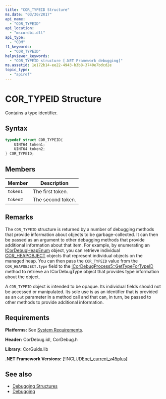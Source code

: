 ```yaml
---
title: "COR_TYPEID Structure"
ms.date: "03/30/2017"
api_name: 
  - "COR_TYPEID"
api_location: 
  - "mscordbi.dll"
api_type: 
  - "COM"
f1_keywords: 
  - "COR_TYPEID"
helpviewer_keywords: 
  - "COR_TYPEID structure [.NET Framework debugging]"
ms.assetid: 1e172b14-ee22-4943-b3b8-3740e7bdcd2e
topic_type: 
  - "apiref"
---
```

# COR_TYPEID Structure
Contains a type identifier.  
  
## Syntax  
  
```cpp  
typedef struct COR_TYPEID{  
    UINT64 token1;  
    UINT64 token2;  
} COR_TYPEID;  
```  
  
## Members  
  
|Member|Description|  
|------------|-----------------|  
|`token1`|The first token.|  
|`token2`|The second token.|  
  
## Remarks  
 The `COR_TYPEID` structure is returned by a number of debugging methods that provide information about objects to be garbage-collected. It can then be passed as an argument to other debugging methods that provide additional information about that item. For example, by enumerating an [ICorDebugHeapEnum](icordebugheapenum-interface.md) object, you can retrieve individual [COR_HEAPOBJECT](cor-heapobject-structure.md) objects that represent individual objects on the managed heap. You can then pass the `COR_TYPEID` value from the `COR_HEAPOBJECT.type` field to the [ICorDebugProcess5::GetTypeForTypeID](icordebugprocess5-gettypefortypeid-method.md) method to retrieve an ICorDebugType object that provides type information about the object.  
  
 A `COR_TYPEID` object is intended to be opaque. Its individual fields should not be accessed or manipulated. Its sole use is as an identifier that is provided as an `out` parameter in a method call and that can, in turn, be passed to other methods to provide additional information.  
  
## Requirements  
 **Platforms:** See [System Requirements](../../get-started/system-requirements.md).  
  
 **Header:** CorDebug.idl, CorDebug.h  
  
 **Library:** CorGuids.lib  
  
 **.NET Framework Versions:** [!INCLUDE[net_current_v45plus](../../../../includes/net-current-v45plus-md.md)]  
  
## See also

- [Debugging Structures](debugging-structures.md)
- [Debugging](index.md)

